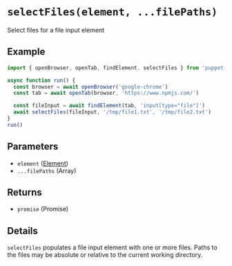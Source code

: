 # `selectFiles(element, ...filePaths)`
Select files for a file input element

## Example
```js
import { openBrowser, openTab, findElement, selectFiles } from 'puppet-strings'

async function run() {
  const browser = await openBrowser('google-chrome')
  const tab = await openTab(browser, 'https://www.npmjs.com/')

  const fileInput = await findElement(tab, 'input[type="file"]')
  await selectFiles(fileInput, '/tmp/file1.txt', '/tmp/file2.txt')
}
run()
```

## Parameters
* `element` ([Element](../../interface#element-object))
* `...filePaths` (Array<string>)

## Returns
* `promise` (Promise<void>)

## Details
`selectFiles` populates a file input element with one or more files. Paths to
the files may be absolute or relative to the current working directory.
